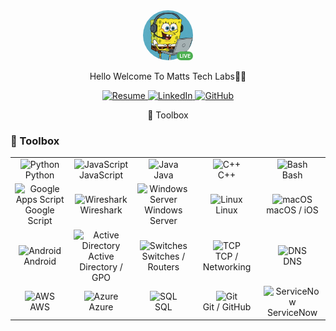 <div align="center">
  <div style="position: relative; display: inline-block; width: 80px; height: 80px;">
    <img src="SpongeBob.png" alt="SpongeBob" width="80" height="80" style="border-radius: 50%;">
    <span style="position: absolute; bottom: 0; right: 0; background-color: #4CAF50; color: white; font-size: 8px; font-weight: bold; padding: 2px 4px; border-radius: 10px;">
      LIVE
    </span>
  </div>
</div>

<p align="center">
  Hello Welcome To Matts Tech Labs👋🏿
</p>




<p align="center">
  <a href="Matthew_Gregory_Resume_TechSupportLead_v2.pdf">
    <img alt="Resume" src="https://img.shields.io/badge/📄_View_Resume-blue?style=for-the-badge">
  </a>
  <a href="https://linkedin.com/in/Mattgregory96">
    <img alt="LinkedIn" src="https://img.shields.io/badge/🔗_LinkedIn-0077B5?style=for-the-badge&logo=linkedin&logoColor=white">
  </a>
  <a href="https://github.com/Mattstechlabs">
    <img alt="GitHub" src="https://img.shields.io/badge/💻_GitHub-0077b5?style=for-the-badge&logo=github&logoColor=white">
  </a>
</p>
<p align="center">
🧰 Toolbox
</p>


### 🧰 Toolbox

<div align="center">

<table>
  <tr>
    <td align="center" width="100">
      <img src="https://cdn.jsdelivr.net/gh/devicons/devicon/icons/python/python-original.svg" width="50" alt="Python"/><br>Python
    </td>
    <td align="center" width="100">
      <img src="https://cdn.jsdelivr.net/gh/devicons/devicon/icons/javascript/javascript-original.svg" width="50" alt="JavaScript"/><br>JavaScript
    </td>
    <td align="center" width="100">
      <img src="https://cdn.jsdelivr.net/gh/devicons/devicon/icons/java/java-original.svg" width="50" alt="Java"/><br>Java
    </td>
    <td align="center" width="100">
      <img src="https://cdn.jsdelivr.net/gh/devicons/devicon/icons/cplusplus/cplusplus-original.svg" width="50" alt="C++"/><br>C++
    </td>
    <td align="center" width="100">
      <img src="https://cdn.jsdelivr.net/gh/devicons/devicon/icons/bash/bash-original.svg" width="50" alt="Bash"/><br>Bash
    </td>
  </tr>
  <tr>
    <td align="center" width="100">
      <img src="https://img.icons8.com/color/48/000000/google-logo.png" width="50" alt="Google Apps Script"/><br>Google Script
    </td>
    <td align="center" width="100">
      <img src="https://img.icons8.com/color/48/000000/wireshark.png" width="50" alt="Wireshark"/><br>Wireshark
    </td>
    <td align="center" width="100">
      <img src="https://cdn.jsdelivr.net/gh/devicons/devicon/icons/windows8/windows8-original.svg" width="50" alt="Windows Server"/><br>Windows Server
    </td>
    <td align="center" width="100">
      <img src="https://cdn.jsdelivr.net/gh/devicons/devicon/icons/linux/linux-original.svg" width="50" alt="Linux"/><br>Linux
    </td>
    <td align="center" width="100">
      <img src="https://cdn.jsdelivr.net/gh/devicons/devicon/icons/apple/apple-original.svg" width="50" alt="macOS"/><br>macOS / iOS
    </td>
  </tr>
  <tr>
    <td align="center" width="100">
      <img src="https://cdn.jsdelivr.net/gh/devicons/devicon/icons/android/android-original.svg" width="50" alt="Android"/><br>Android
    </td>
    <td align="center" width="100">
      <img src="https://img.icons8.com/ios-filled/50/000000/active-directory.png" width="50" alt="Active Directory"/><br>Active Directory / GPO
    </td>
    <td align="center" width="100">
      <img src="https://img.icons8.com/ios-filled/50/000000/switch.png" width="50" alt="Switches"/><br>Switches / Routers
    </td>
    <td align="center" width="100">
      <img src="https://img.icons8.com/ios-filled/50/000000/network.png" width="50" alt="TCP"/><br>TCP / Networking
    </td>
    <td align="center" width="100">
      <img src="https://img.icons8.com/fluency/48/domain.png" width="50" alt="DNS"/><br>DNS
    </td>
  </tr>
  <tr>
    <td align="center" width="100">
      <img src="https://cdn.jsdelivr.net/gh/devicons/devicon/icons/amazonwebservices/amazonwebservices-original.svg" width="50" alt="AWS"/><br>AWS
    </td>
    <td align="center" width="100">
      <img src="https://cdn.jsdelivr.net/gh/devicons/devicon/icons/azure/azure-original.svg" width="50" alt="Azure"/><br>Azure
    </td>
    <td align="center" width="100">
      <img src="https://cdn.jsdelivr.net/gh/devicons/devicon/icons/mysql/mysql-original.svg" width="50" alt="SQL"/><br>SQL
    </td>
    <td align="center" width="100">
      <img src="https://cdn.jsdelivr.net/gh/devicons/devicon/icons/git/git-original.svg" width="50" alt="Git"/><br>Git / GitHub
    </td>
    <td align="center" width="100">
      <img src="https://img.icons8.com/color/96/servicenow.png" width="50" alt="ServiceNow"/><br>ServiceNow
    </td>
  </tr>
</table>

</div>
